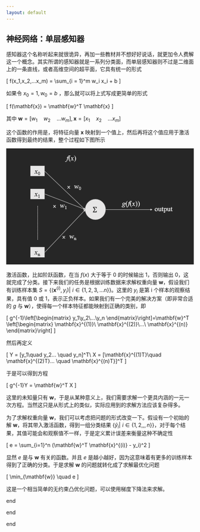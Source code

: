 ```yaml
---
layout: default
---
```


## 神经网络：单层感知器

感知器这个名称听起来就很诡异，再加一些教材并不想好好说话，就更加令人费解这一个概念。其实所谓的感知器就是一系列分类面，而单层感知器则不过是二维面上的一条直线，或者高维空间的超平面，它具有统一的形式

\[
f(x_1,x_2,...x_m) = \sum_{i = 1}^m w_i x_i + b
\]

如果令 $x_0=1, \, w_0 = b$ ，那么就可以将上式写成更简单的形式

\[
f(\mathbf{x}) = \mathbf{w}^T \mathbf{x}
\]

其中 $\mathbf{w} = [w_1 \quad w_2 \quad ... w_m], \mathbf{x} = [x_1 \quad x_2 \quad ... x_m]$

这个函数的作用是，将特征向量 $\mathbf{x}$ 映射到一个值上，然后再将这个值应用于激活函数得到最终的结果，整个过程如下图所示

![](/resources/2017-11-18-neural-networks-perceptron/perceptron.png)

激活函数，比如阶跃函数，在当 $f(x)$ 大于等于 0 的时候输出 1，否则输出 0，这就完成了分类。接下来我们的任务是根据训练数据来求解权重向量 $\mathbf{w}$，假设我们有训练样本集 $S = \{(\mathbf{x}^{(i)}, y_i)|\,\, i \in \{1,2,3,...n\}\}$。这里的 $y_i$ 是第 i 个样本的观察结果，具有值 0 或 1，表示正负样本。如果我们有一个完美的解决方案（即非常合适的 $g$ 与 $\mathbf{w}$），使得每一个样本特征都能映射到正确的类别，即

\[
g^{-1}\left[\begin{matrix}
y_1\\y_2\\...\\y_n
\end{matrix}\right]=\mathbf{w}^T
\left[\begin{matrix}
\mathbf{x}^{(1)}\\
\mathbf{x}^{(2)}\\...\\
\mathbf{x}^{(n)}
\end{matrix}\right]
\]

然后再定义

\[
Y = [y_1\quad y_2... \quad y_n]^T\\
X = [\mathbf{x}^{(1)T}\quad \mathbf{x}^{(2)T}... \quad \mathbf{x}^{(n)T}]^T
\]

于是可以得到方程

\[
g^{-1}Y = \mathbf{w}^T X
\]

这里的未知量只有 $\mathbf{w}$，于是从某种意义上，我们需要求解一个更具内涵的一元一次方程。当然这只是从形式上的类似，实际应用到的求解方法应该复杂得多。

为了求解权重向量 $\mathbf{w}$，我们可以考虑把问题的形式改变一下。假设有一个初始的解 $\mathbf{w}$，将其带入激活函数，得到一组分类结果 $\{\hat{y}_i|\,\,i\in\{1,2,,,n\}\}$，对于每个结果，其值可能会和观察值不一样，于是定义累计误差来衡量这种不确定性

\[
e = \sum_{i=1}^n (\mathbf{w}^T \mathbf{x}^{(i)} - y_i)^2
\]

显然 $e$ 是与 $\mathbf{w}$ 有关的函数。并且 $e$ 是越小越好，因为这意味着有更多的训练样本得到了正确的分类。于是求解 $\mathbf{w}$ 的问题就转化成了求解最优化问题

\[
\min_{\mathbf{w}} \quad e
\]

这是一个相当简单的无约束凸优化问题，可以使用梯度下降法来求解。





end

end

end
